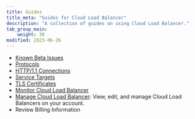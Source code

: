```yaml
---
title: Guides
title_meta: "Guides for Cloud Load Balancer"
description: "A collection of guides on using Cloud Load Balancer."
tab_group_main:
    weight: 30
modified: 2023-06-26
---
```

- [Known Beta Issues](/docs/products/networking/cloud-load-balancer/guides/issues/)
- [Protocols](/docs/products/networking/cloud-load-balancer/guides/protocols/)
- [HTTP/1.1 Connections](/docs/products/networking/cloud-load-balancer/guides/connection/)
- [Service Targets](/docs/products/networking/cloud-load-balancer/guides/targets/)
- [TLS Certificates](/docs/products/networking/cloud-load-balancer/guides/certificates)
- [Monitor Cloud Load Balancer](/docs/products/networking/cloud-load-balancer/guides/monitor/)
- [Manage Cloud Load Balancer](/docs/products/networking/cloud-load-balancer/guides/manage/): View, edit, and manage Cloud Load Balancers on your account.
- Review Billing Information